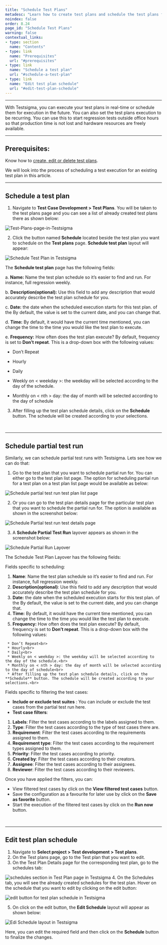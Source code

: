 ```yaml
---
title: "Schedule Test Plans"
metadesc: "Learn how to create test plans and schedule the test plans for efficient testing in Testsigma. Understand how to create and manage test plans."
noindex: false
order: 8.24
page_id: "Schedule Test Plans"
warning: false
contextual_links:
- type: section
  name: "Contents" 
- type: link
  name: "Prerequisites"
  url: "#prerequisites"
- type: link
  name: "Schedule a test plan"
  url: "#schedule-a-test-plan"
- type: link
  name: "Edit test plan schedule"
  url: "#edit-test-plan-schedule"
---
```


---
With Testsigma, you can execute your test plans in real-time or schedule them for execution in the future. You can also set the test plans execution to be recurring. You can use this to start regression tests outside office hours so that production time is not lost and hardware resources are freely available.

---

## **Prerequisites:**

Know how to [create, edit or delete test plans](https://testsigma.com/docs/test-management/test-plans/overview/).

We will look into the process of scheduling a test execution for an existing test plan in this article.

---

## **Schedule a test plan**

1. Navigate to **Test Case Development > Test Plans**.
You will be taken to the test plans page and you can see a list of already created test plans there as shown below:

![Test-Plans-page-in-Testsigma](https://s3.amazonaws.com/static-docs.testsigma.com/new_images/test-management/test-plans/schedule-plans/Test-Plans-page-in-Testsigma.png)

2. Click the button named **Schedule** located beside the test plan you want to schedule on the **Test plans** page. **Schedule test plan** layout will appear:

![Schedule Test Plan in Testsigma](https://docs.testsigma.com/images/schedule-plans/schedule-test-plan-testsigma.png)

The **Schedule test plan** page has the following fields:

a. **Name:** Name the test plan schedule so it’s easier to find and run. For instance, full regression weekly.<br>

b. **Description(optional):** Use this field to add any description that would accurately describe the test plan schedule for you.<br>

c. **Date:** the date when the scheduled execution starts for this test plan. of the By default, the value is set to the current date, and you can change that.<br>

d. **Time:** By default, it would have the current time mentioned, you can change the time to the time you would like the test plan to execute.<br>

e. **Frequency:** How often does the test plan execute? By default, frequency is set to **Don’t repeat**. This is a drop-down box with the following values:<br>
  
* Don’t Repeat<br>
  
* Hourly<br>
  
* Daily<br>
  
* Weekly on < weekday >: the weekday will be selected according to the day of the schedule.<br>
  
* Monthly on < nth > day: the day of month will be selected according to the day of schedule<br>

3. After filling up the test plan schedule details, click on the **Schedule** button. The schedule will be created according to your selections.

&emsp;

---

## **Schedule partial test run**

Similarly, we can schedule partial test runs with Testsigma. Lets see how we can do that:

1. Go to the test plan that you want to schedule partial run for. You can either go to the test plan list page. The option for scheduling partial run for a test plan on a test plan list page would be available as below:

![Schedule partial test run test plan list page](https://s3.amazonaws.com/static-docs.testsigma.com/new_images/test-management/test-plans/schedule-plans/schedule-partial-test-run-test-plan-list-page.png)

2. Or you can go to the test plan details page for the particular test plan that you want to schedule the partial run for. The option is available as shown in the screenshot below: 

![Schedule Partial test run test details page](https://s3.amazonaws.com/static-docs.testsigma.com/new_images/test-management/test-plans/schedule-plans/schedule-partial-test-run-test-plan-details-page.png)


3. A **Schedule Partial Test Run** layover appears as shown in the screenshot below:

![Schedule Partial Run Layover](https://s3.amazonaws.com/static-docs.testsigma.com/new_images/test-management/test-plans/schedule-plans/schedule-partial-test-run-layover.png)


The Schedule Test Plan Layover has the following fields:

Fields specific to scheduling:

   1. **Name**: Name the test plan schedule so it’s easier to find and run. For instance, full regression weekly.<br>
   2. **Description(optional)**: Use this field to add any description that would accurately describe the test plan schedule for you.<br>
   3. **Date:** the date when the scheduled execution starts for this test plan. of the By default, the value is set to the current date, and you can change that.<br>
   4. **Time:** By default, it would have the current time mentioned, you can change the time to the time you would like the test plan to execute.<br>
   5. **Frequency:** How often does the test plan execute? By default, frequency is set to **Don’t repeat**. This is a drop-down box with the following values:<br>
   
     * Don’t Repeat<br>
     * Hourly<br>
     * Daily<br>
     * Weekly on < weekday >: the weekday will be selected according to the day of the schedule.<br>
     * Monthly on < nth > day: the day of month will be selected according to the day of schedule<br>
     * After filling up the test plan schedule details, click on the **Schedule** button. The schedule will be created according to your selections.<br>

Fields specific to filtering the test cases:

* **Include or exclude test suites** : You can include or exclude the test cases from the partial test run here. <br>
* **Test case filters**:<br>

1. **Labels**: Filter the test cases according to the labels assigned to them.<br>
2. **Type**: Filter the test cases according to the type of test cases there are. <br>
3. **Requirement**: Filter the test cases according to the requirements assigned to them. <br>
4. **Requirement type**: Filter the test cases according to the requirement types assigned to them.<br>
5. **Priority**: Filter the test cases according to priority.<br>
6. **Created by**: Filter the test cases according to their creators.<br>
7. **Assignee**: Filter the test cases according to their assignees.<br>
8. **Reviewer**: Filter the test cases according to their reviewers.<br>

Once you have applied the filters, you can:

* View filtered test cases by click on the **View filtered test cases** button.<br>
* Save the configuration as a favourite for later use by click on the **Save as favorite** button.<br>
* Start the execution of the filtered test cases by click on the **Run now** button.<br>


&emsp;

---

## **Edit test plan schedule**

1. Navigate to **Select project > Test development > Test plans**.
2. On the Test plans page, go to the Test plan that you want to edit.
3. On the Test Plan Details page for the corresponding test plan, go to the schedules tab:

![schedules section in Test Plan page in Testsigma](https://docs.testsigma.com/images/schedule-plans/schedules-section-test-plan-page-testsigma.png)
4. On the Schedules tab, you will see the already created schedules for the test plan. Hover on the schedule that you want to edit by clicking on the edit button:

![edit button for test plan schedule in Testsigma](https://docs.testsigma.com/images/schedule-plans/edit-button-test-plan-schedule-testsigma.png)

5. On click on the edit button, the **Edit Schedule** layout will appear as shown below:

![Edi Schedule layout in Testsigma](https://docs.testsigma.com/images/schedule-plans/edit-schedule-layout-testsigma.png)


Here, you can edit the required field and then click on the **Schedule** button to finalize the changes.


